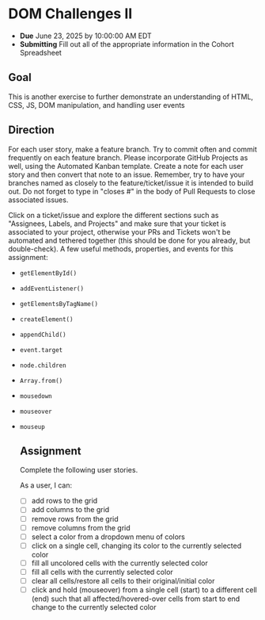 # DOM Challenges II

- **Due** June 23, 2025 by 10:00:00 AM EDT
- **Submitting** Fill out all of the appropriate information in the Cohort Spreadsheet

## Goal

This is another exercise to further demonstrate an understanding of HTML, CSS, JS, DOM manipulation, and handling user events

## Direction

For each user story, make a feature branch. Try to commit often and commit frequently on each feature branch. Please incorporate GitHub Projects as well, using the Automated Kanban template. Create a note for each user story and then convert that note to an issue. Remember, try to have your branches named as closely to the feature/ticket/issue it is intended to build out. Do not forget to type in "closes #" in the body of Pull Requests to close associated issues.

Click on a ticket/issue and explore the different sections such as "Assignees, Labels, and Projects" and make sure that your ticket is associated to your project, otherwise your PRs and Tickets won't be automated and tethered together (this should be done for you already, but double-check).
A few useful methods, properties, and events for this assignment:

- `getElementById()`
- `addEventListener()`
- `getElementsByTagName()`
- `createElement()`
- `appendChild()`
- `event.target`
- `node.children`
- `Array.from()`
- `mousedown`
- `mouseover`
- `mouseup`

  ## Assignment

  Complete the following user stories.

  As a user, I can:

  - [ ] add rows to the grid
  - [ ] add columns to the grid
  - [ ] remove rows from the grid
  - [ ] remove columns from the grid
  - [ ] select a color from a dropdown menu of colors
  - [ ] click on a single cell, changing its color to the currently selected color
  - [ ] fill all uncolored cells with the currently selected color
  - [ ] fill all cells with the currently selected color
  - [ ] clear all cells/restore all cells to their original/initial color
  - [ ] click and hold (mouseover) from a single cell (start) to a different cell (end) such that all affected/hovered-over cells from start to end change to the currently selected color
